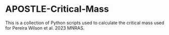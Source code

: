# APOSTLE-Critical-Mass
This is a collection of Python scripts used to calculate the critical mass used for Pereira Wilson et al. 2023 MNRAS. 
